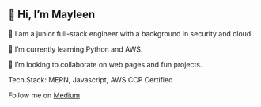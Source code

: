## 👋 Hi, I’m Mayleen
 👀 I am a junior full-stack engineer with a background in security and cloud. 
 
 🌱 I’m currently learning Python and AWS. 
 
 💞️ I’m looking to collaborate on web pages and fun projects. 

 Tech Stack: MERN, Javascript, AWS CCP Certified 
 
 Follow me on [Medium](https://medium.com/@mayleennyc)
 

<!---
MayleenZ/MayleenZ is a ✨ special ✨ repository because its `README.md` (this file) appears on your GitHub profile.
You can click the Preview link to take a look at your changes.
--->
